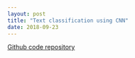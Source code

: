 ```yaml
---
layout: post
title: "Text classification using CNN"
date: 2018-09-23
---
```


[Github code repository](https://github.com/jeonghunyoon/text-classification-cnn-tf)

